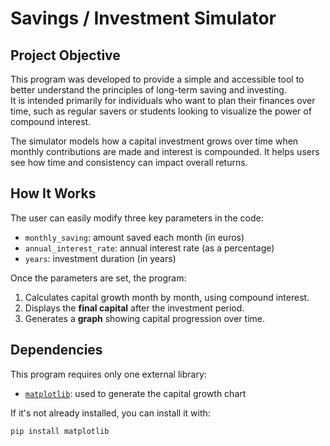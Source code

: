 # Savings / Investment Simulator

## Project Objective

This program was developed to provide a simple and accessible tool to better understand the principles of long-term saving and investing.  
It is intended primarily for individuals who want to plan their finances over time, such as regular savers or students looking to visualize the power of compound interest.

The simulator models how a capital investment grows over time when monthly contributions are made and interest is compounded. It helps users see how time and consistency can impact overall returns.

## How It Works

The user can easily modify three key parameters in the code:

- `monthly_saving`: amount saved each month (in euros)
- `annual_interest_rate`: annual interest rate (as a percentage)
- `years`: investment duration (in years)

Once the parameters are set, the program:

1. Calculates capital growth month by month, using compound interest.
2. Displays the **final capital** after the investment period.
3. Generates a **graph** showing capital progression over time.

## Dependencies

This program requires only one external library:

- [`matplotlib`](https://matplotlib.org/): used to generate the capital growth chart

If it's not already installed, you can install it with:

```bash
pip install matplotlib

